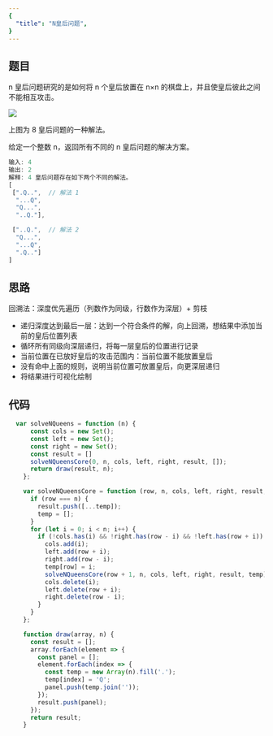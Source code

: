 ```yaml
---
{
  "title": "N皇后问题",
}
---
```


## 题目

n 皇后问题研究的是如何将 n 个皇后放置在 n×n 的棋盘上，并且使皇后彼此之间不能相互攻击。

![](https://assets.leetcode-cn.com/aliyun-lc-upload/uploads/2018/10/12/8-queens.png)

上图为 8 皇后问题的一种解法。

给定一个整数 n，返回所有不同的 n 皇后问题的解决方案。


```js
输入: 4
输出: 2
解释: 4 皇后问题存在如下两个不同的解法。
[
 [".Q..",  // 解法 1
  "...Q",
  "Q...",
  "..Q."],

 ["..Q.",  // 解法 2
  "Q...",
  "...Q",
  ".Q.."]
]
```

## 思路

回溯法：深度优先遍历（列数作为同级，行数作为深层）+ 剪枝
- 递归深度达到最后一层：达到一个符合条件的解，向上回溯，想结果中添加当前的皇后位置列表
- 循环所有同级向深层递归，将每一层皇后的位置进行记录
- 当前位置在已放好皇后的攻击范围内：当前位置不能放置皇后
- 没有命中上面的规则，说明当前位置可放置皇后，向更深层递归
- 将结果进行可视化绘制

## 代码

```js
  var solveNQueens = function (n) {
      const cols = new Set();
      const left = new Set();
      const right = new Set();
      const result = []
      solveNQueensCore(0, n, cols, left, right, result, []);
      return draw(result, n);
    };

    var solveNQueensCore = function (row, n, cols, left, right, result, temp) {
      if (row === n) {
        result.push([...temp]);
        temp = [];
      }
      for (let i = 0; i < n; i++) {
        if (!cols.has(i) && !right.has(row - i) && !left.has(row + i)) {
          cols.add(i);
          left.add(row + i);
          right.add(row - i);
          temp[row] = i;
          solveNQueensCore(row + 1, n, cols, left, right, result, temp);
          cols.delete(i);
          left.delete(row + i);
          right.delete(row - i);
        }
      }
    };

    function draw(array, n) {
      const result = [];
      array.forEach(element => {
        const panel = [];
        element.forEach(index => {
          const temp = new Array(n).fill('.');
          temp[index] = 'Q';
          panel.push(temp.join(''));
        });
        result.push(panel);
      });
      return result;
    }
```